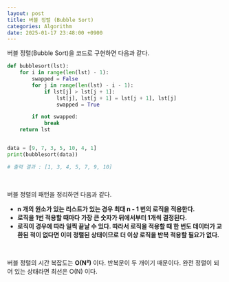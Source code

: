 ```yaml
---
layout: post
title: 버블 정렬 (Bubble Sort)
categories: Algorithm
date: 2025-01-17 23:48:00 +0900
---
```

버블 정렬(Bubble Sort)을 코드로 구현하면 다음과 같다.

```python
def bubblesort(lst):
    for i in range(len(lst) - 1):
        swapped = False
        for j in range(len(lst) - i - 1):
            if lst[j] > lst[j + 1]:
                lst[j], lst[j + 1] = lst[j + 1], lst[j]
                swapped = True

        if not swapped:
            break
    return lst


data = [9, 7, 3, 5, 10, 4, 1]
print(bubblesort(data))

# 출력 결과 : [1, 3, 4, 5, 7, 9, 10]
```

<br>

버블 정렬의 패턴을 정리하면 다음과 같다.

* <b>n 개의 원소가 있는 리스트가 있는 경우 최대 n - 1 번의 로직을 적용한다.</b>
* <b>로직을 1번 적용할 때마다 가장 큰 숫자가 뒤에서부터 1개씩 결정된다.</b>
* <b>로직이 경우에 따라 일찍 끝날 수 있다. 따라서 로직을 적용할 때 한 번도 데이터가 교환된 적이 없다면 이미 정렬된 상태이므로 더 이상 로직을 반복 적용할 필요가 없다.</b>

<br>

버블 정렬의 시간 복잡도는 <b>O(N²)</b> 이다. 반복문이 두 개이기 때문이다. 완전 정렬이 되어 있는 상태라면 최선은 O(N) 이다.